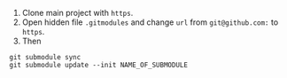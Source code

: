 1. Clone main project with `https`.
2. Open hidden file `.gitmodules` and change `url` from `git@github.com:` to `https`.
3. Then 
```
git submodule sync
git submodule update --init NAME_OF_SUBMODULE
```
